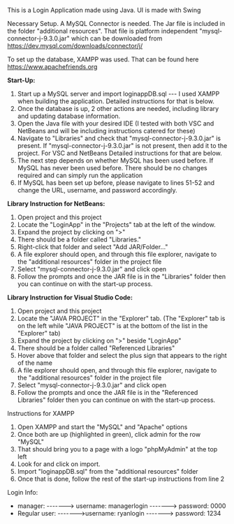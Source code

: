 This is a Login Application made using Java. 
UI is made with Swing 

Necessary Setup. 
  A MySQL Connector is needed. The Jar file is included in the folder "additional resources". That file is platform independent "mysql-connector-j-9.3.0.jar" 
  which can be downloaded from    https://dev.mysql.com/downloads/connector/j/

  To set up the database, XAMPP was used. That can be found here 
  https://www.apachefriends.org

**Start-Up:**
  1. Start up a MySQL server and import loginappDB.sql --- I used XAMPP when building the application. Detailed instructions for that is below. 
  2. Once the database is up, 2 other actions are needed, including library and updating database information. 
  3. Open the Java file with your desired IDE (I tested with both VSC and NetBeans and will be including instructions catered for these)
  4. Navigate to "Libraries" and check that "mysql-connector-j-9.3.0.jar" is present. 
       If "mysql-connector-j-9.3.0.jar" is not present, then add it to the project. For VSC and NetBeans Detailed instructions for that are below.
  5. The next step depends on whether MySQL has been used before. If MySQL has never been used before. There should be no changes required and can simply run the application 
  6. If MySQL has been set up before, please navigate to lines 51-52 and change the URL, username, and password accordingly. 

**Library Instruction for NetBeans:** 
  1. Open project and this project
  2. Locate the "LoginApp" in the "Projects" tab at the left of the window. 
  3. Expand the project by clicking on ">" 
  4. There should be a folder called "Libraries." 
  5. Right-click that folder and select "Add JAR/Folder..." 
  6. A file explorer should open, and through this file explorer, navigate to the "additional resources" folder in the project file 
  7. Select "mysql-connector-j-9.3.0.jar" and click open 
  8. Follow the prompts and once the JAR file is in the "Libraries" folder then you can continue on with the start-up process. 

**Library Instruction for Visual Studio Code:**
  1. Open project and this project
  2. Locate the "JAVA PROJECT" in the "Explorer" tab. (The "Explorer" tab is on the left while "JAVA PROJECT" is at the bottom of the list in the "Explorer" tab) 
  3. Expand the project by clicking on ">" beside "LoginApp"
  4. There should be a folder called "Referenced Libraries" 
  5. Hover above that folder and select the plus sign that appears to the right of the name 
  6. A file explorer should open, and through this file explorer, navigate to the "additional resources" folder in the project file 
  7. Select "mysql-connector-j-9.3.0.jar" and click open 
  8. Follow the prompts and once the JAR file is in the "Referenced Libraries" folder then you can continue on with the start-up process.
  
Instructions for XAMPP
  1. Open XAMPP and start the "MySQL" and "Apache" options 
  2. Once both are up (highlighted in green), click admin for the row "MySQL"
  3. That should bring you to a page with a logo "phpMyAdmin" at the top left 
  4. Look for and click on import. 
  5. Import "loginappDB.sql" from the "additional resources" folder
  6. Once that is done, follow the rest of the start-up instructions from line 2

Login Info:
  - manager:
    -------> username: managerlogin
    -------> password: 0000
  - Regular user:
    ------->username: ryanlogin
    -------> password: 1234
